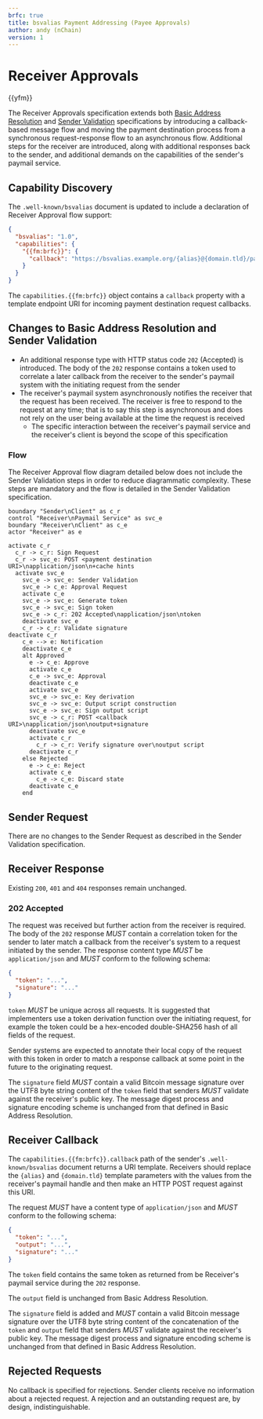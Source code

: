 ```yaml
---
brfc: true
title: bsvalias Payment Addressing (Payee Approvals)
author: andy (nChain)
version: 1
---
```

# Receiver Approvals

{{yfm}}

The Receiver Approvals specification extends both [Basic Address Resolution](./04-01-basic-address-resolution.md) and [Sender Validation](./04-02-sender-validation.md) specifications by introducing a callback-based message flow and moving the payment destination process from a synchronous request-response flow to an asynchronous flow. Additional steps for the receiver are introduced, along with additional responses back to the sender, and additional demands on the capabilities of the sender's paymail service.

## Capability Discovery

The `.well-known/bsvalias` document is updated to include a declaration of Receiver Approval flow support:

```json
{
  "bsvalias": "1.0",
  "capabilities": {
    "{{fm:brfc}}": {
      "callback": "https://bsvalias.example.org/{alias}@{domain.tld}/payment-destination-response"
    }
  }
}
```

The `capabilities.{{fm:brfc}}` object contains a `callback` property with a template endpoint URI for incoming payment destination request callbacks.

## Changes to Basic Address Resolution and Sender Validation

* An additional response type with HTTP status code `202` (Accepted) is introduced. The body of the `202` response contains a token used to correlate a later callback from the receiver to the sender's paymail system with the initiating request from the sender
* The receiver's paymail system asynchronously notifies the receiver that the request has been received. The receiver is free to respond to the request at any time; that is to say this step is asynchronous and does not rely on the user being available at the time the request is received
  * The specific interaction between the receiver's paymail service and the receiver's client is beyond the scope of this specification


### Flow

The Receiver Approval flow diagram detailed below does not include the Sender Validation steps in order to reduce diagrammatic complexity. These steps are mandatory and the flow is detailed in the Sender Validation specification.

```plantuml
boundary "Sender\nClient" as c_r
control "Receiver\nPaymail Service" as svc_e
boundary "Receiver\nClient" as c_e
actor "Receiver" as e

activate c_r
  c_r -> c_r: Sign Request
  c_r -> svc_e: POST <payment destination URI>\napplication/json\n+cache hints
  activate svc_e
    svc_e -> svc_e: Sender Validation
    svc_e -> c_e: Approval Request
    activate c_e
    svc_e -> svc_e: Generate token
    svc_e -> svc_e: Sign token
    svc_e -> c_r: 202 Accepted\napplication/json\ntoken
    deactivate svc_e
    c_r -> c_r: Validate signature
deactivate c_r
    c_e --> e: Notification
    deactivate c_e
    alt Approved
      e -> c_e: Approve
      activate c_e
      c_e -> svc_e: Approval
      deactivate c_e
      activate svc_e
      svc_e -> svc_e: Key derivation
      svc_e -> svc_e: Output script construction
      svc_e -> svc_e: Sign output script
      svc_e -> c_r: POST <callback URI>\napplication/json\noutput+signature
      deactivate svc_e
      activate c_r
        c_r -> c_r: Verify signature over\noutput script
      deactivate c_r
    else Rejected
      e -> c_e: Reject
      activate c_e
        c_e -> c_e: Discard state
      deactivate c_e
    end
```

## Sender Request

There are no changes to the Sender Request as described in the Sender Validation specification.

## Receiver Response

Existing `200`, `401` and `404` responses remain unchanged.

### 202 Accepted

The request was received but further action from the receiver is required. The body of the `202` response _MUST_ contain a correlation token for the sender to later match a callback from the receiver's system to a request initiated by the sender. The response content type _MUST_ be `application/json` and _MUST_ conform to the following schema:

```json
{
  "token": "...",
  "signature": "..."
}
```

`token` _MUST_ be unique across all requests. It is suggested that implementers use a token derivation function over the initiating request, for example the token could be a hex-encoded double-SHA256 hash of all fields of the request.

Sender systems are expected to annotate their local copy of the request with this token in order to match a response callback at some point in the future to the originating request.

The `signature` field _MUST_ contain a valid Bitcoin message signature over the UTF8 byte string content of the `token` field that senders _MUST_ validate against the receiver's public key. The message digest process and signature encoding scheme is unchanged from that defined in Basic Address Resolution.

## Receiver Callback

The `capabilities.{{fm:brfc}}.callback` path of the sender's `.well-known/bsvalias` document returns a URI template. Receivers should replace the `{alias}` and `{domain.tld}` template parameters with the values from the receiver's paymail handle and then make an HTTP POST request against this URI.

The request _MUST_ have a content type of `application/json` and _MUST_ conform to the following schema:

```json
{
  "token": "...",
  "output": "...",
  "signature": "..."
}
```

The `token` field contains the same token as returned from be Receiver's paymail service during the `202` response.

The `output` field is unchanged from Basic Address Resolution.

The `signature` field is added and _MUST_ contain a valid Bitcoin message signature over the UTF8 byte string content of the concatenation of the `token` and `output` field that senders _MUST_ validate against the receiver's public key. The message digest process and signature encoding scheme is unchanged from that defined in Basic Address Resolution.

## Rejected Requests

No callback is specified for rejections. Sender clients receive no information about a rejected request. A rejection and an outstanding request are, by design, indistinguishable.
